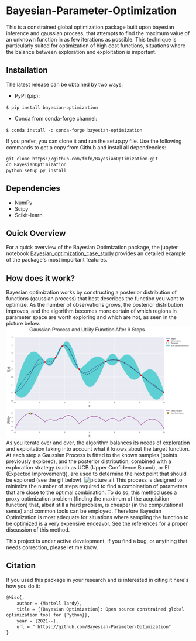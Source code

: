 # Bayesian-Parameter-Optimization #

This is a constrained global optimization package built upon bayesian inference and gaussian process, that attempts to find the maximum value of an unknown function in as few iterations as possible. This technique is particularly suited for optimization of high cost functions, situations where the balance between exploration and exploitation is important.

## Installation ##
The latest release can be obtained by two ways:
* PyPI (pip):

`$ pip install bayesian-optimization`
* Conda from conda-forge channel:

`$ conda install -c conda-forge bayesian-optimization`

If you prefer, you can clone it and run the setup.py file. Use the following commands to get a copy from Github and install all dependencies:

    git clone https://github.com/fmfn/BayesianOptimization.git
    cd BayesianOptimization
    python setup.py install

## Dependencies ##
* NumPy
* Scipy
* Scikit-learn

## Quick Overview ##
For a quick overview of the Bayesian Optimization package, the jupyter notebook [Bayesian_optimization_case_study](http://example.com/) provides an detailed example of the package's most important features.

## How does it work? ##
Bayesian optimization works by constructing a posterior distribution of functions (gaussian process) that best describes the function you want to optimize. As the number of observations grows, the posterior distribution improves, and the algorithm becomes more certain of which regions in parameter space are worth exploring and which are not, as seen in the picture below.
![picture alt](https://github.com/martell-n-tardy/Bayesian-Parameter-Optimization/blob/main/bo_example.png "bo_example.png")
As you iterate over and over, the algorithm balances its needs of exploration and exploitation taking into account what it knows about the target function. At each step a Gaussian Process is fitted to the known samples (points previously explored), and the posterior distribution, combined with a exploration strategy (such as UCB (Upper Confidence Bound), or EI (Expected Improvement)), are used to determine the next point that should be explored (see the gif below).
![picture alt](https://github.com/martell-n-tardy/Bayesian-Parameter-Optimization/blob/main/bayesian_optimization.gif "bayesian_optimization.gif")
This process is designed to minimize the number of steps required to find a combination of parameters that are close to the optimal combination. To do so, this method uses a proxy optimization problem (finding the maximum of the acquisition function) that, albeit still a hard problem, is cheaper (in the computational sense) and common tools can be employed. Therefore Bayesian Optimization is most adequate for situations where sampling the function to be optimized is a very expensive endeavor. See the references for a proper discussion of this method.

This project is under active development, if you find a bug, or anything that needs correction, please let me know.

## Citation ##
If you used this package in your research and is interested in citing it here's how you do it:

    @Misc{,
        author = {Martell Tardy},
        title = {{Bayesian Optimization}: Open source constrained global optimization tool for {Python}},
        year = {2021--},
        url = " https://github.com/Bayesian-Parameter-Optimization"
    }
